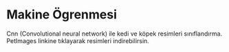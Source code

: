 # Makine Ögrenmesi
Cnn (Convolutional neural network) ile kedi ve köpek resimleri sınıflandırma.
PetImages linkine tıklayarak resimleri indirebilirsin.
